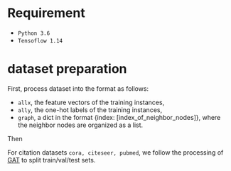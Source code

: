 # Requirement
* `Python 3.6`
* `Tensoflow 1.14`

# dataset preparation
First, process dataset into the format as follows:
* `allx`, the feature vectors of the training instances, 
* `ally`, the one-hot labels of the training instances,
* `graph`, a dict in the format {index: [index_of_neighbor_nodes]}, where the neighbor nodes are organized as a list.

Then 

For citation datasets `cora, citeseer, pubmed`, we follow the processing of [GAT](https://github.com/PetarV-/GAT/blob/master/utils/process.py) to split train/val/test sets.
